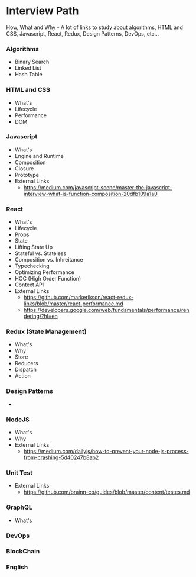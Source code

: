 # Interview Path

How, What and Why - A lot of links to study about algorithms, HTML and CSS, Javascript, React, Redux, Design Patterns, DevOps, etc...

### Algorithms

* Binary Search
* Linked List
* Hash Table

### HTML and CSS

* What's
* Lifecycle
* Performance
* DOM

### Javascript

* What's
* Engine and Runtime
* Composition
* Closure
* Prototype
* External Links
    * https://medium.com/javascript-scene/master-the-javascript-interview-what-is-function-composition-20dfb109a1a0 

### React

* What's
* Lifecycle
* Props
* State
* Lifting State Up
* Stateful vs. Stateless
* Composition vs. Inhreitance
* Typechecking
* Optimizing Performance
* HOC (High Order Function)
* Context API
* External Links
    * https://github.com/markerikson/react-redux-links/blob/master/react-performance.md 
    * https://developers.google.com/web/fundamentals/performance/rendering/?hl=en

### Redux (State Management)

* What's
* Why
* Store
* Reducers
* Dispatch
* Action

### Design Patterns

* 

### NodeJS

* What's
* Why
* External Links
    * https://medium.com/dailyjs/how-to-prevent-your-node-js-process-from-crashing-5d40247b8ab2 

### Unit Test

* External Links
    * https://github.com/brainn-co/guides/blob/master/content/testes.md 

### GraphQL

* What's


### DevOps

### BlockChain

### English

